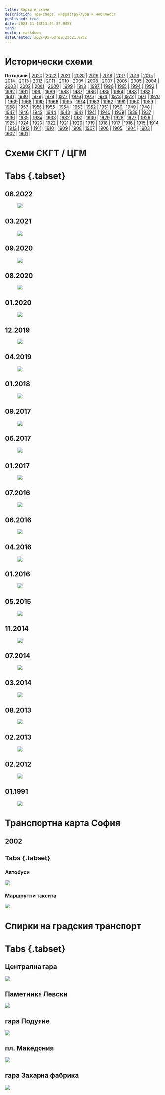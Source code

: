 ```yaml
---
title: Карти и схеми
description: Транспорт, инфраструктура и мобилност
published: true
date: 2023-11-13T13:44:37.945Z
tags: 
editor: markdown
dateCreated: 2022-05-03T08:22:21.095Z
---
```


# Исторически схеми
**По години** | [2023](/bg/maps-and-schemes/2023) | [2022](/bg/maps-and-schemes/2022) | [2021](/bg/maps-and-schemes/2021) | [2020](/bg/maps-and-schemes/2020) | [2019](/bg/maps-and-schemes/2019) | [2018](/bg/maps-and-schemes/2018) | [2017](/bg/maps-and-schemes/2017) | [2016](/bg/maps-and-schemes/2016) | [2015](/bg/maps-and-schemes/2015) | [2014](/bg/maps-and-schemes/2014) | [2013](/bg/maps-and-schemes/2013) | [2012](/bg/maps-and-schemes/2012) | [2011](/bg/maps-and-schemes/2011) | [2010](/bg/maps-and-schemes/2010) | [2009](/bg/maps-and-schemes/2009) | [2008](/bg/maps-and-schemes/2008) | [2007](/bg/maps-and-schemes/2007) | [2006](/bg/maps-and-schemes/2006) | [2005](/bg/maps-and-schemes/2005) | [2004](/bg/maps-and-schemes/2004) | [2003](/bg/maps-and-schemes/2003) | [2002](/bg/maps-and-schemes/2002) | [2001](/bg/maps-and-schemes/2001) | [2000](/bg/maps-and-schemes/2000) | [1999](/bg/maps-and-schemes/1999) | [1998](/bg/maps-and-schemes/1998) | [1997](/bg/maps-and-schemes/1997) | [1996](/bg/maps-and-schemes/1996) | [1995](/bg/maps-and-schemes/1995) | [1994](/bg/maps-and-schemes/1994) | [1993](/bg/maps-and-schemes/1993) | [1992](/bg/maps-and-schemes/1992) | [1991](/bg/maps-and-schemes/1991) | [1990](/bg/maps-and-schemes/1990) | [1989](/bg/maps-and-schemes/1989) | [1988](/bg/maps-and-schemes/1988) | [1987](/bg/maps-and-schemes/1987) | [1986](/bg/maps-and-schemes/1986) | [1985](/bg/maps-and-schemes/1985) | [1984](/bg/maps-and-schemes/1984) | [1983](/bg/maps-and-schemes/1983) | [1982](/bg/maps-and-schemes/1982) | [1981](/bg/maps-and-schemes/1981) | [1980](/bg/maps-and-schemes/1980) | [1979](/bg/maps-and-schemes/1979) | [1978](/bg/maps-and-schemes/1978) | [1977](/bg/maps-and-schemes/1977) | [1976](/bg/maps-and-schemes/1976) | [1975](/bg/maps-and-schemes/1975) | [1974](/bg/maps-and-schemes/1974) | [1973](/bg/maps-and-schemes/1973) | [1972](/bg/maps-and-schemes/1972) | [1971](/bg/maps-and-schemes/1971) | [1970](/bg/maps-and-schemes/1970) | [1969](/bg/maps-and-schemes/1969) | [1968](/bg/maps-and-schemes/1968) | [1967](/bg/maps-and-schemes/1967) | [1966](/bg/maps-and-schemes/1966) | [1965](/bg/maps-and-schemes/1965) | [1964](/bg/maps-and-schemes/1964) | [1963](/bg/maps-and-schemes/1963) | [1962](/bg/maps-and-schemes/1962) | [1961](/bg/maps-and-schemes/1961) | [1960](/bg/maps-and-schemes/1960) | [1959](/bg/maps-and-schemes/1959) | [1958](/bg/maps-and-schemes/1958) | [1957](/bg/maps-and-schemes/1957) | [1956](/bg/maps-and-schemes/1956) | [1955](/bg/maps-and-schemes/1955) | [1954](/bg/maps-and-schemes/1954) | [1953](/bg/maps-and-schemes/1953) | [1952](/bg/maps-and-schemes/1952) | [1951](/bg/maps-and-schemes/1951) | [1950](/bg/maps-and-schemes/1950) | [1949](/bg/maps-and-schemes/1949) | [1948](/bg/maps-and-schemes/1948) | [1947](/bg/maps-and-schemes/1947) | [1946](/bg/maps-and-schemes/1946) | [1945](/bg/maps-and-schemes/1945) | [1944](/bg/maps-and-schemes/1944) | [1943](/bg/maps-and-schemes/1943) | [1942](/bg/maps-and-schemes/1942) | [1941](/bg/maps-and-schemes/1941) | [1940](/bg/maps-and-schemes/1940) | [1939](/bg/maps-and-schemes/1939) | [1938](/bg/maps-and-schemes/1938) | [1937](/bg/maps-and-schemes/1937) | [1936](/bg/maps-and-schemes/1936) | [1935](/bg/maps-and-schemes/1935) | [1934](/bg/maps-and-schemes/1934) | [1933](/bg/maps-and-schemes/1933) | [1932](/bg/maps-and-schemes/1932) | [1931](/bg/maps-and-schemes/1931) | [1930](/bg/maps-and-schemes/1930) | [1929](/bg/maps-and-schemes/1929) | [1928](/bg/maps-and-schemes/1928) | [1927](/bg/maps-and-schemes/1927) | [1926](/bg/maps-and-schemes/1926) | [1925](/bg/maps-and-schemes/1925) | [1924](/bg/maps-and-schemes/1924) | [1923](/bg/maps-and-schemes/1923) | [1922](/bg/maps-and-schemes/1922) | [1921](/bg/maps-and-schemes/1921) | [1920](/bg/maps-and-schemes/1920) | [1919](/bg/maps-and-schemes/1919) | [1918](/bg/maps-and-schemes/1918) | [1917](/bg/maps-and-schemes/1917) | [1916](/bg/maps-and-schemes/1916) | [1915](/bg/maps-and-schemes/1915) | [1914](/bg/maps-and-schemes/1914) | [1913](/bg/maps-and-schemes/1913) | [1912](/bg/maps-and-schemes/1912) | [1911](/bg/maps-and-schemes/1911) | [1910](/bg/maps-and-schemes/1910) | [1909](/bg/maps-and-schemes/1909) | [1908](/bg/maps-and-schemes/1908) | [1907](/bg/maps-and-schemes/1907) | [1906](/bg/maps-and-schemes/1906) | [1905](/bg/maps-and-schemes/1905) | [1904](/bg/maps-and-schemes/1904) | [1903](/bg/maps-and-schemes/1903) | [1902](/bg/maps-and-schemes/1902) | [1901](/bg/maps-and-schemes/1901) | 






# Схеми СКГТ / ЦГМ
# Tabs {.tabset}


## 06.2022
<figure class="zoom" onmousemove="zoom(event)" style="background-image: url(https://lh6.googleusercontent.com/40ToFmT1dbO5eFii19Mj4VxRPFDdRV5gt-ofnAGIJCI3BSEs9Y4PjjFJR7P6v5ZOyUE=w2400)">
  <img src="https://lh6.googleusercontent.com/40ToFmT1dbO5eFii19Mj4VxRPFDdRV5gt-ofnAGIJCI3BSEs9Y4PjjFJR7P6v5ZOyUE=w2400"/>
</figure>

## 03.2021
<figure class="zoom" onmousemove="zoom(event)" style="background-image: url(https://lh5.googleusercontent.com/g0tsuMXS9f-i-ocEAxYhXWbKFGDgD9wfzOCStl0X7hA_QDwhFehT0PJ4gd3XdhXeku4=w2400)">
  <img src="https://lh5.googleusercontent.com/g0tsuMXS9f-i-ocEAxYhXWbKFGDgD9wfzOCStl0X7hA_QDwhFehT0PJ4gd3XdhXeku4=w2400"/>
</figure>

## 09.2020
<figure class="zoom" onmousemove="zoom(event)" style="background-image: url(https://lh5.googleusercontent.com/V2E6-xdACQ1sZ4KstdZbTTeMHEP7_BwBtFOocQvVL_O4FddLz4Xy0wai_5LUVw2Maz0=w2400">
  <img src="https://lh5.googleusercontent.com/V2E6-xdACQ1sZ4KstdZbTTeMHEP7_BwBtFOocQvVL_O4FddLz4Xy0wai_5LUVw2Maz0=w2400"/>
</figure>

## 08.2020
<figure class="zoom" onmousemove="zoom(event)" style="background-image: url(https://lh5.googleusercontent.com/5MYyN6XB7tvyL_iPzy73Jtv8B9u8bZdpingAAHWklg_S_wVO1ENp3SsXNw_27NLpsCM=w2400">
  <img src="https://lh5.googleusercontent.com/5MYyN6XB7tvyL_iPzy73Jtv8B9u8bZdpingAAHWklg_S_wVO1ENp3SsXNw_27NLpsCM=w2400"/>
</figure>

## 01.2020
<figure class="zoom" onmousemove="zoom(event)" style="background-image: url(https://lh6.googleusercontent.com/vWZaj2F7RLIZZJQUYFW1uFxTqtQI_iD0QdNrPlDUCzUupKd25nWuHnrFZjHhYJS7h7U=w2400">
  <img src="https://lh6.googleusercontent.com/vWZaj2F7RLIZZJQUYFW1uFxTqtQI_iD0QdNrPlDUCzUupKd25nWuHnrFZjHhYJS7h7U=w2400"/>
</figure>


## 12.2019
<figure class="zoom" onmousemove="zoom(event)" style="background-image: url(https://lh5.googleusercontent.com/hdRVh4wcu3m1nG_xwWFStQFejQvCZZiDP0P6WJGQTH6lMXYXg9QuW8dhSAcp4mBGFjE=w2400">
  <img src="https://lh5.googleusercontent.com/hdRVh4wcu3m1nG_xwWFStQFejQvCZZiDP0P6WJGQTH6lMXYXg9QuW8dhSAcp4mBGFjE=w2400"/>
</figure>

## 04.2019
<figure class="zoom" onmousemove="zoom(event)" style="background-image: url(https://lh3.googleusercontent.com/BKGvVAqOpZWy1VLjy7HV_0jkLEagdRLgcItpWK0jeaVb30euP7gaZPfsqlbeBh47cT4=w2400">
  <img src="https://lh3.googleusercontent.com/BKGvVAqOpZWy1VLjy7HV_0jkLEagdRLgcItpWK0jeaVb30euP7gaZPfsqlbeBh47cT4=w2400"/>
</figure>

## 01.2018
<figure class="zoom" onmousemove="zoom(event)" style="background-image: url(https://lh6.googleusercontent.com/0JQoCLa-WqsejKjc2OGhhc3-QF9GSQLffjBiJlsQWlTBnbmTRMknMCWkFH3NTcQmGSU=w2400">
  <img src="https://lh6.googleusercontent.com/0JQoCLa-WqsejKjc2OGhhc3-QF9GSQLffjBiJlsQWlTBnbmTRMknMCWkFH3NTcQmGSU=w2400"/>
</figure>

## 09.2017
<figure class="zoom" onmousemove="zoom(event)" style="background-image: url(https://lh3.googleusercontent.com/m9_0F8m4FL6LpkHYoaJ1-tQtUWCtlcLdOv1cBYyFhDKkTNuUpzeRSnHLTpI5R7hKwxY=w2400">
  <img src="https://lh3.googleusercontent.com/m9_0F8m4FL6LpkHYoaJ1-tQtUWCtlcLdOv1cBYyFhDKkTNuUpzeRSnHLTpI5R7hKwxY=w2400"/>
</figure>

## 06.2017
<figure class="zoom" onmousemove="zoom(event)" style="background-image: url(https://lh4.googleusercontent.com/f2Em3rB5c57E0xa3ejpobOkkp4sc3XAQ4JUE6ouEW26fkZFRNR9UdHlWxWDih1jCAFU=w2400">
  <img src="https://lh4.googleusercontent.com/f2Em3rB5c57E0xa3ejpobOkkp4sc3XAQ4JUE6ouEW26fkZFRNR9UdHlWxWDih1jCAFU=w2400"/>
</figure>

## 01.2017
<figure class="zoom" onmousemove="zoom(event)" style="background-image: url(https://lh4.googleusercontent.com/lbzok7u2kHOJ9vEhDAiw_VbQbOvBonEjXk3H_bSr0twQ-Shg5313KgqEppBRAE2GYMQ=w2400">
  <img src="https://lh4.googleusercontent.com/lbzok7u2kHOJ9vEhDAiw_VbQbOvBonEjXk3H_bSr0twQ-Shg5313KgqEppBRAE2GYMQ=w2400"/>
</figure>

## 07.2016
<figure class="zoom" onmousemove="zoom(event)" style="background-image: url(https://lh3.googleusercontent.com/_rAw5m9gF630QWDIPUjI6sds-ke7l8woDEzZCAFo8XqDe2kLU-5-4zNnHzW54LbDdr4=w2400">
  <img src="https://lh3.googleusercontent.com/_rAw5m9gF630QWDIPUjI6sds-ke7l8woDEzZCAFo8XqDe2kLU-5-4zNnHzW54LbDdr4=w2400"/>
</figure>

## 06.2016
<figure class="zoom" onmousemove="zoom(event)" style="background-image: url(https://lh4.googleusercontent.com/huDzZ6tjQ-GPTletd49W-WLw-KBbZ2afkSCacJPMKgt1oO4IjjcCQK1Ub7LNt_DJ49Y=w2400">
  <img src="https://lh4.googleusercontent.com/huDzZ6tjQ-GPTletd49W-WLw-KBbZ2afkSCacJPMKgt1oO4IjjcCQK1Ub7LNt_DJ49Y=w2400"/>
</figure>

## 04.2016
<figure class="zoom" onmousemove="zoom(event)" style="background-image: url(https://lh6.googleusercontent.com/TAJPhvr6PMGmwkG32yrCDXL54nsdA3Rn09AZ9qKIn6plwLqqvK8_HUKKhUEsrNzfgk8=w2400">
  <img src="https://lh6.googleusercontent.com/TAJPhvr6PMGmwkG32yrCDXL54nsdA3Rn09AZ9qKIn6plwLqqvK8_HUKKhUEsrNzfgk8=w2400"/>
</figure>

## 01.2016
<figure class="zoom" onmousemove="zoom(event)" style="background-image: url(https://lh3.googleusercontent.com/Q9GAo3UzqvMQj6BPpetkLDu5SPXo7Z-PYZ5-BjuCcbVmtRb1-Jwq0aF56V5NMcXbABs=w2400">
  <img src="https://lh3.googleusercontent.com/Q9GAo3UzqvMQj6BPpetkLDu5SPXo7Z-PYZ5-BjuCcbVmtRb1-Jwq0aF56V5NMcXbABs=w2400"/>
</figure>

## 05.2015
<figure class="zoom" onmousemove="zoom(event)" style="background-image: url(https://lh6.googleusercontent.com/DYz1Jw96Hbdt9hjAQ_4eBNB8eJR9Ux9AIAEuuJ8troKLiuuuBVSHjv33zkUYl6U2BxI=w2400">
  <img src="https://lh6.googleusercontent.com/DYz1Jw96Hbdt9hjAQ_4eBNB8eJR9Ux9AIAEuuJ8troKLiuuuBVSHjv33zkUYl6U2BxI=w2400"/>
</figure>

## 11.2014
<figure class="zoom" onmousemove="zoom(event)" style="background-image: url(https://lh3.googleusercontent.com/1K4NBUeu2J7gT4Maaquvo19m9iSP0vvkQ3jgj_Q0DhDSfgpUe0-7Ln5kIC925k6O8LY=w2400">
  <img src="https://lh3.googleusercontent.com/1K4NBUeu2J7gT4Maaquvo19m9iSP0vvkQ3jgj_Q0DhDSfgpUe0-7Ln5kIC925k6O8LY=w2400"/>
</figure>


## 07.2014
<figure class="zoom" onmousemove="zoom(event)" style="background-image: url(https://lh5.googleusercontent.com/cBjHa_oimUXk-cECbTFBKl5ZvcKYbB39wFctPlhKCjQbxfEnMsHzDULkcphEoqLmDqs=w2400">
  <img src="https://lh5.googleusercontent.com/cBjHa_oimUXk-cECbTFBKl5ZvcKYbB39wFctPlhKCjQbxfEnMsHzDULkcphEoqLmDqs=w2400"/>
</figure>

## 03.2014
<figure class="zoom" onmousemove="zoom(event)" style="background-image: url(https://lh4.googleusercontent.com/GxxEoMSI-c8Zic84WyIbpKphiNkiKLbWkvFrmmBtoktSiaITETbGnvGLalU1ptTJm7c=w2400">
  <img src="https://lh4.googleusercontent.com/GxxEoMSI-c8Zic84WyIbpKphiNkiKLbWkvFrmmBtoktSiaITETbGnvGLalU1ptTJm7c=w2400"/>
</figure>


## 08.2013
<figure class="zoom" onmousemove="zoom(event)" style="background-image: url(https://lh6.googleusercontent.com/o7eDIEyNqrLtmhpih2ggAZ_E6iG5XF9GA9w0h7wlH_l07ITXrooic-uztL4d-k3Sjcg=w2400">
  <img src="https://lh6.googleusercontent.com/o7eDIEyNqrLtmhpih2ggAZ_E6iG5XF9GA9w0h7wlH_l07ITXrooic-uztL4d-k3Sjcg=w2400"/>
</figure>


## 02.2013
<figure class="zoom" onmousemove="zoom(event)" style="background-image: url(https://lh6.googleusercontent.com/o7eDIEyNqrLtmhpih2ggAZ_E6iG5XF9GA9w0h7wlH_l07ITXrooic-uztL4d-k3Sjcg=w2400">
  <img src="https://lh6.googleusercontent.com/o7eDIEyNqrLtmhpih2ggAZ_E6iG5XF9GA9w0h7wlH_l07ITXrooic-uztL4d-k3Sjcg=w2400"/>
</figure>


## 02.2012
<figure class="zoom" onmousemove="zoom(event)" style="background-image: url(https://lh5.googleusercontent.com/CJORCJKDePwMCtz49YEda6fkMe4FqUdmPoz4VKQX18Zt0IJYejRo3__6ToyjVC8JWKk=w2400">
  <img src="https://lh5.googleusercontent.com/CJORCJKDePwMCtz49YEda6fkMe4FqUdmPoz4VKQX18Zt0IJYejRo3__6ToyjVC8JWKk=w2400"/>
</figure>

## 01.1991
<figure class="zoom" onmousemove="zoom(event)" style="background-image: url(https://lh4.googleusercontent.com/Z38457b0oits4_CwcJnlB0adhOvy-RaGAF-pXc7GDmEJTFYUbXyuXWCXxylZBeshCFY=w2400">
  <img src="https://lh4.googleusercontent.com/Z38457b0oits4_CwcJnlB0adhOvy-RaGAF-pXc7GDmEJTFYUbXyuXWCXxylZBeshCFY=w2400"/>
</figure>


# Транспортна карта София

## 2002 

##  Tabs {.tabset}

### Автобуси
<img src="https://drive.google.com/uc?id=1M6CtvYvGajEAld9Wd6NGGY6UviYyDYN2">



### Маршрутни таксита
<img src="https://drive.google.com/uc?id=1mIYs-XzN_c_kuGcgqgSjbrqriysi7PaR">



# Спирки на градския транспорт
# Tabs {.tabset}


## Централна гара
<img src="https://lh6.googleusercontent.com/d1XUk7Rsu5v2AKPb8LiwccwmMNnBRsM3EtPm_G674Io3Gdf7QIGjmX-9h-Wv-ENzVdg=w2400">

## Паметника Левски
<img src="https://lh4.googleusercontent.com/oDGN6Tnp7SCmlcJuB1a3MmiZ9mlaivIgHWICHTGzZ5We1nMCF-3RvgnjuyE4f_-OLCw=w2400">

## гара Подуяне
<img src="https://lh4.googleusercontent.com/WfiCU8oqj6R19ZYtZedpQmksVNOY5bBq1HTvawuuD7w2COK_qaK4uRhz6mDe2rb4EaA=w2400">

## пл. Македония
<img src="https://lh6.googleusercontent.com/ywTbR49zu1ReOYMUmqQT35pU4kF3wGVlPoiP6SKZqWVAn6lZ24ddYm3Cu_xQueNcDW4=w2400">

## гара Захарна фабрика
<img src="https://lh6.googleusercontent.com/2n8hkjHqQ29YlynnRcbRwz7wnjS3mIPaqTS6mIMXpB8ZQSO11FjssOfwbzy6bY4DnsI=w2400">
